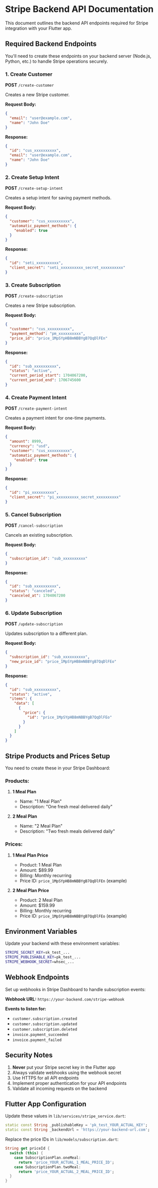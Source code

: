 # Stripe Backend API Documentation

This document outlines the backend API endpoints required for Stripe integration with your Flutter app.

## Required Backend Endpoints

You'll need to create these endpoints on your backend server (Node.js, Python, etc.) to handle Stripe operations securely.

### 1. Create Customer
**POST** `/create-customer`

Creates a new Stripe customer.

**Request Body:**
```json
{
  "email": "user@example.com",
  "name": "John Doe"
}
```

**Response:**
```json
{
  "id": "cus_xxxxxxxxxx",
  "email": "user@example.com",
  "name": "John Doe"
}
```

### 2. Create Setup Intent
**POST** `/create-setup-intent`

Creates a setup intent for saving payment methods.

**Request Body:**
```json
{
  "customer": "cus_xxxxxxxxxx",
  "automatic_payment_methods": {
    "enabled": true
  }
}
```

**Response:**
```json
{
  "id": "seti_xxxxxxxxxx",
  "client_secret": "seti_xxxxxxxxxx_secret_xxxxxxxxxx"
}
```

### 3. Create Subscription
**POST** `/create-subscription`

Creates a new Stripe subscription.

**Request Body:**
```json
{
  "customer": "cus_xxxxxxxxxx",
  "payment_method": "pm_xxxxxxxxxx",
  "price_id": "price_1MpSYpHB8mNBBYgB7QqDlFEn"
}
```

**Response:**
```json
{
  "id": "sub_xxxxxxxxxx",
  "status": "active",
  "current_period_start": 1704067200,
  "current_period_end": 1706745600
}
```

### 4. Create Payment Intent
**POST** `/create-payment-intent`

Creates a payment intent for one-time payments.

**Request Body:**
```json
{
  "amount": 8999,
  "currency": "usd",
  "customer": "cus_xxxxxxxxxx",
  "automatic_payment_methods": {
    "enabled": true
  }
}
```

**Response:**
```json
{
  "id": "pi_xxxxxxxxxx",
  "client_secret": "pi_xxxxxxxxxx_secret_xxxxxxxxxx"
}
```

### 5. Cancel Subscription
**POST** `/cancel-subscription`

Cancels an existing subscription.

**Request Body:**
```json
{
  "subscription_id": "sub_xxxxxxxxxx"
}
```

**Response:**
```json
{
  "id": "sub_xxxxxxxxxx",
  "status": "canceled",
  "canceled_at": 1704067200
}
```

### 6. Update Subscription
**POST** `/update-subscription`

Updates subscription to a different plan.

**Request Body:**
```json
{
  "subscription_id": "sub_xxxxxxxxxx",
  "new_price_id": "price_1MpSYpHB8mNBBYgB7QqDlFEo"
}
```

**Response:**
```json
{
  "id": "sub_xxxxxxxxxx",
  "status": "active",
  "items": {
    "data": [
      {
        "price": {
          "id": "price_1MpSYpHB8mNBBYgB7QqDlFEo"
        }
      }
    ]
  }
}
```

## Stripe Products and Prices Setup

You need to create these in your Stripe Dashboard:

### Products:
1. **1 Meal Plan**
   - Name: "1 Meal Plan"
   - Description: "One fresh meal delivered daily"

2. **2 Meal Plan**
   - Name: "2 Meal Plan" 
   - Description: "Two fresh meals delivered daily"

### Prices:
1. **1 Meal Plan Price**
   - Product: 1 Meal Plan
   - Amount: $89.99
   - Billing: Monthly recurring
   - Price ID: `price_1MpSYpHB8mNBBYgB7QqDlFEn` (example)

2. **2 Meal Plan Price**
   - Product: 2 Meal Plan
   - Amount: $159.99
   - Billing: Monthly recurring
   - Price ID: `price_1MpSYpHB8mNBBYgB7QqDlFEo` (example)

## Environment Variables

Update your backend with these environment variables:

```bash
STRIPE_SECRET_KEY=sk_test_...
STRIPE_PUBLISHABLE_KEY=pk_test_...
STRIPE_WEBHOOK_SECRET=whsec_...
```

## Webhook Endpoints

Set up webhooks in Stripe Dashboard to handle subscription events:

**Webhook URL:** `https://your-backend.com/stripe-webhook`

**Events to listen for:**
- `customer.subscription.created`
- `customer.subscription.updated`
- `customer.subscription.deleted`
- `invoice.payment_succeeded`
- `invoice.payment_failed`

## Security Notes

1. **Never** put your Stripe secret key in the Flutter app
2. Always validate webhooks using the webhook secret
3. Use HTTPS for all API endpoints
4. Implement proper authentication for your API endpoints
5. Validate all incoming requests on the backend

## Flutter App Configuration

Update these values in `lib/services/stripe_service.dart`:

```dart
static const String _publishableKey = 'pk_test_YOUR_ACTUAL_KEY';
static const String _backendUrl = 'https://your-backend-url.com';
```

Replace the price IDs in `lib/models/subscription.dart`:

```dart
String get priceId {
  switch (this) {
    case SubscriptionPlan.oneMeal:
      return 'price_YOUR_ACTUAL_1_MEAL_PRICE_ID';
    case SubscriptionPlan.twoMeal:
      return 'price_YOUR_ACTUAL_2_MEAL_PRICE_ID';
  }
}
```
